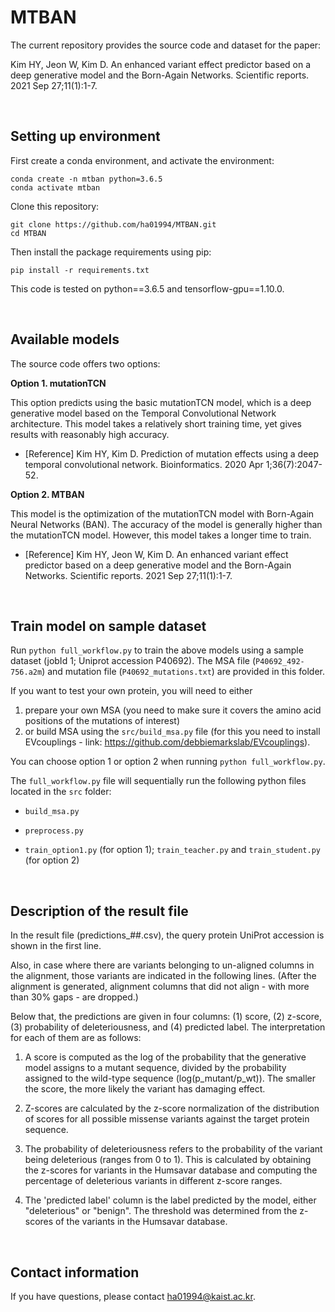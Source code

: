 # MTBAN
The current repository provides the source code and dataset for the paper: 

Kim HY, Jeon W, Kim D. An enhanced variant effect predictor based on a deep generative model and the Born-Again Networks. Scientific reports. 2021 Sep 27;11(1):1-7.

&nbsp;


## Setting up environment
First create a conda environment, and activate the environment:
```
conda create -n mtban python=3.6.5
conda activate mtban
```
Clone this repository:
```
git clone https://github.com/ha01994/MTBAN.git
cd MTBAN
```
Then install the package requirements using pip:
```
pip install -r requirements.txt
```
This code is tested on python==3.6.5 and tensorflow-gpu==1.10.0. 

&nbsp;


## Available models
The source code offers two options:

**Option 1. mutationTCN**

This option predicts using the basic mutationTCN model, which is a deep generative model based on the Temporal Convolutional Network architecture.
This model takes a relatively short training time, yet gives results with reasonably high accuracy.

- [Reference] Kim HY, Kim D. Prediction of mutation effects using a deep temporal convolutional network. Bioinformatics. 2020 Apr 1;36(7):2047-52.

**Option 2. MTBAN**

This model is the optimization of the mutationTCN model with Born-Again Neural Networks (BAN).
The accuracy of the model is generally higher than the mutationTCN model.
However, this model takes a longer time to train.

- [Reference] Kim HY, Jeon W, Kim D. An enhanced variant effect predictor based on a deep generative model and the Born-Again Networks. Scientific reports. 2021 Sep 27;11(1):1-7.

&nbsp;


## Train model on sample dataset
Run ```python full_workflow.py``` to train the above models using a sample dataset (jobId 1; Uniprot accession P40692). The MSA file (```P40692_492-756.a2m```) and mutation file (```P40692_mutations.txt```) are provided in this folder. 

If you want to test your own protein, you will need to either
1. prepare your own MSA (you need to make sure it covers the amino acid positions of the mutations of interest)
2. or build MSA using the ```src/build_msa.py``` file (for this you need to install EVcouplings - link: https://github.com/debbiemarkslab/EVcouplings). 

You can choose option 1 or option 2 when running ```python full_workflow.py```. 

The ```full_workflow.py``` file will sequentially run the following python files located in the ```src``` folder:

- ```build_msa.py```

- ```preprocess.py```

- ```train_option1.py``` (for option 1); ```train_teacher.py``` and ```train_student.py``` (for option 2)

&nbsp;



## Description of the result file

In the result file (predictions_##.csv), the query protein UniProt accession is shown in the first line.

Also, in case where there are variants belonging to un-aligned columns in the alignment, those variants are indicated in the following lines. (After the alignment is generated, alignment columns that did not align - with more than 30% gaps - are dropped.)

Below that, the predictions are given in four columns: (1) score, (2) z-score, (3) probability of deleteriousness, and (4) predicted label.
The interpretation for each of them are as follows:

1. A score is computed as the log of the probability that the generative model assigns to a mutant sequence, divided by the probability assigned to the wild-type sequence (log(p_mutant/p_wt)). The smaller the score, the more likely the variant has damaging effect.

2. Z-scores are calculated by the z-score normalization of the distribution of scores for all possible missense variants against the target protein sequence.

3. The probability of deleteriousness refers to the probability of the variant being deleterious (ranges from 0 to 1). This is calculated by obtaining the z-scores for variants in the Humsavar database and computing the percentage of deleterious variants in different z-score ranges.

4. The 'predicted label' column is the label predicted by the model, either "deleterious" or "benign". The threshold was determined from the z-scores of the variants in the Humsavar database.

&nbsp;



## Contact information
If you have questions, please contact ha01994@kaist.ac.kr.


&nbsp;
